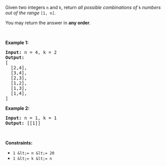Given two integers `` n `` and `` k ``, return _all possible combinations of_ `` k `` _numbers out of the range_ `` [1, n] ``.

You may return the answer in __any order__.

&nbsp;

__Example 1:__

<pre>
<strong>Input:</strong> n = 4, k = 2
<strong>Output:</strong>
[
  [2,4],
  [3,4],
  [2,3],
  [1,2],
  [1,3],
  [1,4],
]
</pre>

__Example 2:__

<pre>
<strong>Input:</strong> n = 1, k = 1
<strong>Output:</strong> [[1]]
</pre>

&nbsp;

__Constraints:__

*   `` 1 &lt;= n &lt;= 20 ``
*   `` 1 &lt;= k &lt;= n ``